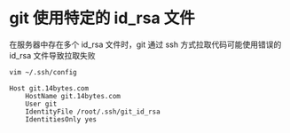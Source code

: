 # git 使用特定的 id_rsa 文件

在服务器中存在多个 id_rsa 文件时，git 通过 ssh 方式拉取代码可能使用错误的 id_rsa 文件导致拉取失败

```bash
vim ~/.ssh/config
```

```
Host git.14bytes.com
    HostName git.14bytes.com
    User git
    IdentityFile /root/.ssh/git_id_rsa
    IdentitiesOnly yes
```
